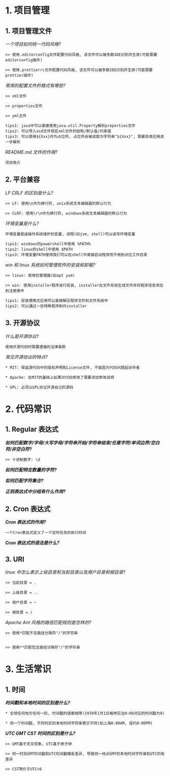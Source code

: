 # 1. 项目管理

## 1. 项目管理文件

_一个项目如何统一代码风格?_

```
>> 使用.editorconfig文件配置代码风格, 该文件可以被多数IDE识别并生效(可能需要editorconfig插件)

>> 使用.prettierrc文件配置代码风格, 该文件可以被多数IDE识别并生效(可能需要prettier插件)
```

_常用的配置文件的格式有哪些?_

```
>> xml文件

>> properties文件

>> yml文件

tips1: java中可以直接使用java.util.Property解析properties文件
tips2: 可以导入xsd文件规定xml文件的结构/默认值/约束值
tips3: 可以使用${Xxx}作为占位符, 占位符会被读取为字符串"${Xxx}", 需要具体应用进一步解析
```

_README.md 文件的作用?_

```
项目简介
```

## 2. 平台兼容

_LF CRLF 的区别是什么?_

```
>> LF: 使用\n作为换行符, unix系统文本编辑器的默认行为

>> CLRF: 使用\r\n作为换行符, windows系统文本编辑器的默认行为
```

_环境变量是什么?_

```
环境变量是由操作系统维护的变量, 进程(如jvm, shell)可以读写环境变量

tips1: windows的powershell中使用 %PATH%
tips2: linux的shell中使用 $PATH
tips3: 环境变量PATH使得我们可以在shell中直接启动程序而不用到对应工作目录
```

_win 和 linux 系统如何管理软件的安装和卸载?_

```
>> linux: 使用包管理器(如apt yum)

>> win: 使用installer程序进行安装, installer在文件系统生成文件并将程序信息添加到注册表中

tips1: 安装便携式应用可以直接解压程序文件到文件系统中
tips2: 可以通过一些特殊程序制作installer
```

## 3. 开源协议

_什么是开源协议?_

```
使用开源代码时需要遵循的法律条款
```

_常见开源协议的特点?_

```
* MIT: 保留源代码中的版权声明和License文件, 不能因为代码问题起诉作者

* Apache: 在MIT的基础上如果对代码修改了需要添加修改说明

* GPL: 必须以GPL协议开源自己的源码
```

# 2. 代码常识

## 1. Regular 表达式

**_如何匹配数字/字母/大写字母/字符串开始/字符串结束/任意字符/单词边界/空白符/非空白符?_**

```
>> 十进制数字: \d
```

**_如何匹配特定数量的字符?_**

**_如何匹配字符集合?_**

**_正则表达式中分组有什么作用?_**

## 2. Cron 表达式

**_Cron 表达式的作用?_**

```
一个Cron表达式定义了一个定时任务的执行时间
```

**_Cron 表达式的语法是什么?_**

## 3. URI

_linux 中怎么表示上级目录和当前目录以及用户目录和根目录?_

```
>> 当前目录 = .

>> 上级目录 = ..

>> 用户目录 = ~

>> 根目录 = /
```

_Apache Ant 风格的路径匹配规则是怎样的?_

```
>> 使用*匹配不含路径分隔符"/"的字符串


>> 使用**匹配包含路径分隔符"/"的字符串
```

# 3. 生活常识

## 1. 时间

**_时间戳和本地时间的区别是什么?_**

```
* 全球任何地方任何一刻, 时间戳的值都相等(1970年1月1日格林尼治0:00对应的时间戳为0)

* 同一个时间戳, 不同时区的本地时间字符串表示不同(如上海8:00AM, 纽约8:00PM)
```

**_UTC GMT CST 时间的区别是什么?_**

```
>> GMT基于天文现象, UTC基于原子钟

>> 同一时刻GMT时间戳和UTC时间戳略有差异, 导致同一地点GMT的本地时间字符串和UTC的有差异

>> CST等价于UTC+8
```

